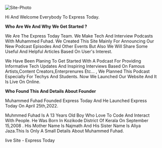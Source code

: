 ![Site-Photo](https://user-images.githubusercontent.com/93067217/169654147-4b0e3bcd-de53-4221-aa2e-a4042b830ec3.png)


Hi And Welcome Everybody To Express Today.

**Who Are We And Why We Get Started ?**

We Are The Express Today Team. We Make Tech And Interview Podcasts With Muhammed Fuhad. We Created This Site Mainly For Announcing Our New Podcast Episodes And Other Events But Also We Will Share Some Useful And Helpful Articles Based On User's Interest.

We Have Been Planing To Get Started With A Podcast For Providing Informative Tech Updates And Inspiring Interviews Based On Famous Artists,Content Creators,Enterprenures Etc... , We Planned This Podcast Especially For Techys And Students. Now We Launched Our Website And It Is Live On Online.

**Who Found This And Details About Founder**

Muhammed Fuhad Founded Express Today And He Launched Express Today On April 25th,2022.

Muhmmed Fuhad Is A 13 Years Old Boy Who Love To Code And Interact With People. He Was Born In Kozikode District Of Kerala On September 15,2008 . His Mother Name Is Najmath And His Sister Name Is Aliya Jaza.This Is Only A Small Details About Muhammed Fuhad.

live Site - <a src="https://expresstoday.info">Express Today</a>
